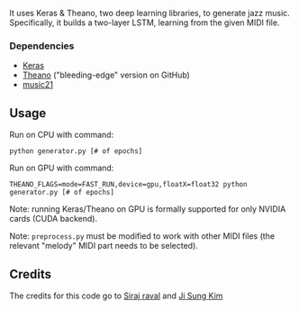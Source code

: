 It uses Keras & Theano, two deep learning libraries, to generate jazz music. Specifically, it builds a two-layer LSTM, learning from the given MIDI file. 

### Dependencies

* [Keras](http://keras.io/#installation)
* [Theano](http://deeplearning.net/software/theano/install.html#bleeding-edge-install-instructions) ("bleeding-edge" version on GitHub)
* [music21](http://web.mit.edu/music21/doc/installing/index.html)

## Usage

Run on CPU with command:  
```
python generator.py [# of epochs]
```

Run on GPU with command:  
```
THEANO_FLAGS=mode=FAST_RUN,device=gpu,floatX=float32 python generator.py [# of epochs]
```
Note: running Keras/Theano on GPU is formally supported for only NVIDIA cards (CUDA backend).

Note: `preprocess.py` must be modified to work with other MIDI files (the relevant "melody" MIDI part needs to be selected). 


## Credits

The credits for this code go to [Siraj raval](https://github.com/llSourcell/How-to-Generate-Music-Demo) and [Ji Sung Kim](https://github.com/jisungk/deepjazz)
